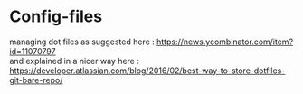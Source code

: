 # Config-files

managing dot files as suggested here : https://news.ycombinator.com/item?id=11070797  
and explained in a nicer way here : https://developer.atlassian.com/blog/2016/02/best-way-to-store-dotfiles-git-bare-repo/
